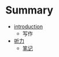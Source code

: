 # Summary

* [introduction](README.md)
   * 写作
* [听力](listening/Summary.md)
   * [笔记](listening/notes.md)

